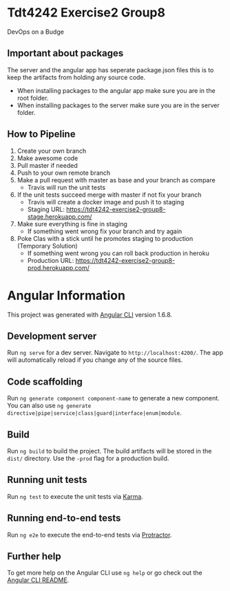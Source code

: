 # Tdt4242 Exercise2 Group8

DevOps on a Budge

## Important about packages
The server and the angular app has seperate package.json files this is to keep the artifacts from holding any source code.
* When installing packages to the angular app make sure you are in the root folder.
* When installing packages to the server make sure you are in the server folder.

## How to Pipeline

1. Create your own branch
2. Make awesome code
3. Pull master if needed
4. Push to your own remote branch
5. Make a pull request with master as base and your branch as compare
   * Travis will run the unit tests
6. If the unit tests succeed merge with master if not fix your branch
   * Travis will create a docker image and push it to staging
   * Staging URL: https://tdt4242-exercise2-group8-stage.herokuapp.com/
7. Make sure everything is fine in staging
   * If something went wrong fix your branch and try again
8. Poke Clas with a stick until he promotes staging to production (Temporary Solution)
   * If something went wrong you can roll back production in heroku
   * Production URL: https://tdt4242-exercise2-group8-prod.herokuapp.com/

# Angular Information

This project was generated with [Angular CLI](https://github.com/angular/angular-cli) version 1.6.8.

## Development server

Run `ng serve` for a dev server. Navigate to `http://localhost:4200/`. The app will automatically reload if you change any of the source files.

## Code scaffolding

Run `ng generate component component-name` to generate a new component. You can also use `ng generate directive|pipe|service|class|guard|interface|enum|module`.

## Build

Run `ng build` to build the project. The build artifacts will be stored in the `dist/` directory. Use the `-prod` flag for a production build.

## Running unit tests

Run `ng test` to execute the unit tests via [Karma](https://karma-runner.github.io).

## Running end-to-end tests

Run `ng e2e` to execute the end-to-end tests via [Protractor](http://www.protractortest.org/).

## Further help

To get more help on the Angular CLI use `ng help` or go check out the [Angular CLI README](https://github.com/angular/angular-cli/blob/master/README.md).

